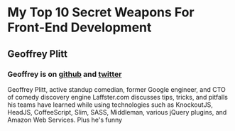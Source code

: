 # My Top 10 Secret Weapons For Front-End Development
## Geoffrey Plitt
### Geoffrey is on [github](https://github.com/GeoffreyPlitt) and [twitter](https://twitter.com/GeoffreyPlitt)

Geoffrey Plitt, active standup comedian, former Google engineer, and CTO of comedy discovery engine Laffster.com discusses tips, tricks, and pitfalls his teams have learned while using technologies such as KnockoutJS, HeadJS, CoffeeScript, Slim, SASS, Middleman, various jQuery plugins, and Amazon Web Services. Plus he's funny
